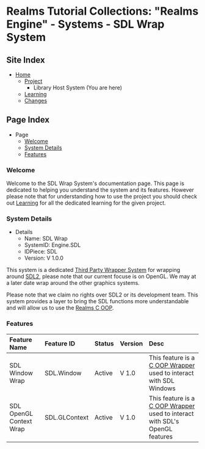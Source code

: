 [Page]:https://github.com/Ancient-Majik-Tech/Social.Wiki.Libs.Engine/blob/main/Project/Systems/SDL.md

[Page Home]:https://github.com/Ancient-Majik-Tech/Social.Wiki.Libs.Engine/blob/main/README.md
[Page Project Home]:https://github.com/Ancient-Majik-Tech/Social.Wiki.Libs.Engine/blob/main/Project/Project_Home.md
[Page Learn Home]:https://github.com/Ancient-Majik-Tech/Social.Wiki.Libs.Engine/blob/main/Learn/Learn_Home.md
[Page Changes Home]:https://github.com/Ancient-Majik-Tech/Social.Wiki.Libs.Engine/blob/main/Changes/Changes_Home.md

[Page DesignLayout ThirdPartyWrapSys]:https://github.com/Ancient-Majik-Tech/Learn.Tutorial.Collections/blob/main/Design%20Layout/Coding/ThirdPartyWrapperSys_DL.md
[Page DesignLayout RealmsOOP]:https://github.com/Ancient-Majik-Tech/Learn.Tutorial.Collections/blob/main/Design%20Layout/Coding/RealmsOOP_DL.md
[Page DesignLayout ThirdPartyWrap]:https://github.com/Ancient-Majik-Tech/Learn.Tutorial.Collections/blob/main/Design%20Layout/Coding/ThirdPartyWrapper_DL.md
[Page SDL]:https://www.libsdl.org

[Sec Welcome]:https://github.com/Ancient-Majik-Tech/Social.Wiki.Libs.Engine/blob/main/Project/Systems/SDL.md#welcome
[Sec Details]:https://github.com/Ancient-Majik-Tech/Social.Wiki.Libs.Engine/blob/main/Project/Systems/SDL.md#system-details
[Sec Features]:https://github.com/Ancient-Majik-Tech/Social.Wiki.Libs.Engine/blob/main/Project/Systems/SDL.md#features

# Realms Tutorial Collections: "Realms Engine" - Systems - SDL Wrap System

## Site Index

- [Home][Page Home]
	- [Project][Page Project Home]
		- Library Host System (You are here)
	- [Learning][Page Learn Home]
	- [Changes][Page Changes Home]

## Page Index

- Page
	- [Welcome][Sec Welcome]
	- [System Details][Sec Details]
	- [Features][Sec Features]

### Welcome

Welcome to the SDL Wrap System's documentation page. This page is dedicated to helping you understand the system and its features. However please note that for understanding how to use the project you should check out [Learning][Page Learn Home] for all the dedicated learning for the given project.

### System Details

- Details
	- Name: SDL Wrap
	- SystemID: Engine.SDL
	- IDPiece: SDL
	- Version: V 1.0.0

This system is a dedicated [Third Party Wrapper System][Page DesignLayout ThirdPartyWrapSys] for wrapping around [SDL2][Page SDL], please note that our current focuse is on OpenGL. We may at a later date wrap around the other graphics systems. 

Please note that we claim no rights over SDL2 or its development team. This system provides a layer to bring the SDL functions more understandable and will allow us to use the [Realms C OOP][Page DesignLayout RealmsOOP].

### Features

|Feature Name|Feature ID|Status|Version|Desc|
|:---|:---|:---|:---|:---|
|SDL Window Wrap|SDL.Window|Active|V 1.0|This feature is a [C OOP Wrapper][Page DesignLayout ThirdPartyWrap] used to interact with SDL Windows|
|SDL OpenGL Context Wrap|SDL.GLContext|Active|V 1.0|This feature is a [C OOP Wrapper][Page DesignLayout ThirdPartyWrap] used to interact with SDL's OpenGL features|
